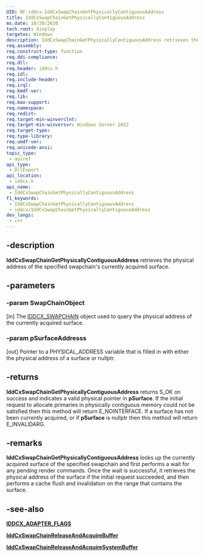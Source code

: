 ```yaml
---
UID: NF:iddcx.IddCxSwapChainGetPhysicallyContiguousAddress
title: IddCxSwapChainGetPhysicallyContiguousAddress
ms.date: 10/20/2020
tech.root: display
targetos: Windows
description: IddCxSwapChainGetPhysicallyContiguousAddress retrieves the physical address of the specified swapchain's currently acquired surface.
req.assembly: 
req.construct-type: function
req.ddi-compliance: 
req.dll: 
req.header: iddcx.h
req.idl: 
req.include-header: 
req.irql: 
req.kmdf-ver: 
req.lib: 
req.max-support: 
req.namespace: 
req.redist: 
req.target-min-winverclnt:
req.target-min-winversvr: Windows Server 2022
req.target-type: 
req.type-library: 
req.umdf-ver: 
req.unicode-ansi: 
topic_type:
 - apiref
api_type:
 - DllExport
api_location:
 - iddcx.h
api_name:
 - IddCxSwapChainGetPhysicallyContiguousAddress
f1_keywords:
 - IddCxSwapChainGetPhysicallyContiguousAddress
 - iddcx/IddCxSwapChainGetPhysicallyContiguousAddress
dev_langs:
 - c++
---
```


## -description

**IddCxSwapChainGetPhysicallyContiguousAddress** retrieves the physical address of the specified swapchain's currently acquired surface.

## -parameters

### -param SwapChainObject

[in] The [IDDCX_SWAPCHAIN](/windows-hardware/drivers/display/iddcx-objects) object used to query the physical address of the currently acquired surface.

### -param pSurfaceAddresss

[out] Pointer to a PHYSICAL_ADDRESS variable that is filled in with either the physical address of a surface or nullptr.

## -returns

**IddCxSwapChainGetPhysicallyContiguousAddress** returns S_OK on success and indicates a valid physical pointer in **pSurface**. If the initial request to allocate primaries in physically contiguous memory could not be satisfied then this method will return E_NOINTERFACE. If a surface has not been currently acquired, or if **pSurface** is nullptr then this method will return E_INVALIDARG.

## -remarks

**IddCxSwapChainGetPhysicallyContiguousAddress** looks up the currently acquired surface of the specified swapchain and first performs a wait for any pending render commands. Once the wait is successful, it retrieves the physical address of the surface if the initial request succeeded, and then performs a cache flush and invalidation on the range that contains the surface.

## -see-also

[**IDDCX_ADAPTER_FLAGS**](ne-iddcx-iddcx_adapter_flags.md)

[**IddCxSwapChainReleaseAndAcquireBuffer**](nf-iddcx-iddcxswapchainreleaseandacquirebuffer.md)

[**IddCxSwapChainReleaseAndAcquireSystemBuffer**](nf-iddcx-iddcxswapchainreleaseandacquiresystembuffer.md)
